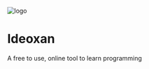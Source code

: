 ![logo](https://raw.githubusercontent.com/ideoxan/ideoxan/master/a6.png)
# Ideoxan
A free to use, online tool to learn programming
